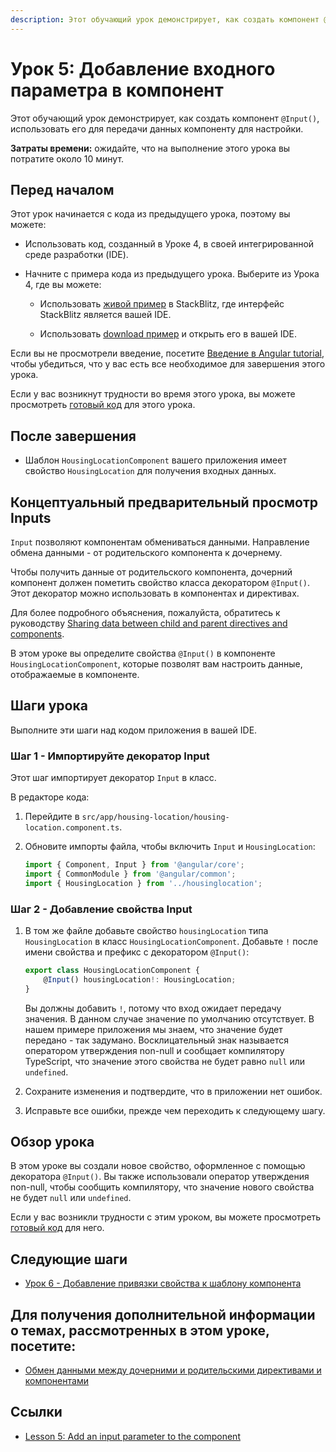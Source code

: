 ```yaml
---
description: Этот обучающий урок демонстрирует, как создать компонент @Input(), использовать его для передачи данных компоненту для настройки
---
```


# Урок 5: Добавление входного параметра в компонент

Этот обучающий урок демонстрирует, как создать компонент `@Input()`, использовать его для передачи данных компоненту для настройки.

**Затраты времени:** ожидайте, что на выполнение этого урока вы потратите около 10 минут.

## Перед началом

Этот урок начинается с кода из предыдущего урока, поэтому вы можете:

-   Использовать код, созданный в Уроке 4, в своей интегрированной среде разработки (IDE).

-   Начните с примера кода из предыдущего урока. Выберите <live-example name="first-app-lesson-04"></live-example> из Урока 4, где вы можете:

    -   Использовать [живой пример](https://angular.io/generated/live-examples/first-app-lesson-04/stackblitz.html) в StackBlitz, где интерфейс StackBlitz является вашей IDE.

    -   Использовать [download пример](https://angular.io/generated/zips/first-app-lesson-04/first-app-lesson-04.zip) и открыть его в вашей IDE.

Если вы не просмотрели введение, посетите [Введение в Angular tutorial](first-app.md), чтобы убедиться, что у вас есть все необходимое для завершения этого урока.

Если у вас возникнут трудности во время этого урока, вы можете просмотреть [готовый код](https://angular.io/generated/live-examples/first-app-lesson-05/stackblitz.html) для этого урока.

## После завершения

-   Шаблон `HousingLocationComponent` вашего приложения имеет свойство `HousingLocation` для получения входных данных.

## Концептуальный предварительный просмотр Inputs

`Input` позволяют компонентам обмениваться данными. Направление обмена данными - от родительского компонента к дочернему.

Чтобы получить данные от родительского компонента, дочерний компонент должен пометить свойство класса декоратором `@Input()`. Этот декоратор можно использовать в компонентах и директивах.

Для более подробного объяснения, пожалуйста, обратитесь к руководству [Sharing data between child and parent directives and components](inputs-outputs.md).

В этом уроке вы определите свойства `@Input()` в компоненте `HousingLocationComponent`, которые позволят вам настроить данные, отображаемые в компоненте.

## Шаги урока

Выполните эти шаги над кодом приложения в вашей IDE.

### Шаг 1 - Импортируйте декоратор Input

Этот шаг импортирует декоратор `Input` в класс.

В редакторе кода:

1.  Перейдите в `src/app/housing-location/housing-location.component.ts`.

2.  Обновите импорты файла, чтобы включить `Input` и `HousingLocation`:

    ```ts
    import { Component, Input } from '@angular/core';
    import { CommonModule } from '@angular/common';
    import { HousingLocation } from '../housinglocation';
    ```

### Шаг 2 - Добавление свойства Input

1.  В том же файле добавьте свойство `housingLocation` типа `HousingLocation` в класс `HousingLocationComponent`. Добавьте `!` после имени свойства и префикс с декоратором `@Input()`:

    ```ts
    export class HousingLocationComponent {
        @Input() housingLocation!: HousingLocation;
    }
    ```

    Вы должны добавить `!`, потому что вход ожидает передачу значения. В данном случае значение по умолчанию отсутствует. В нашем примере приложения мы знаем, что значение будет передано - так задумано. Восклицательный знак называется оператором утверждения non-null и сообщает компилятору TypeScript, что значение этого свойства не будет равно `null` или `undefined`.

2.  Сохраните изменения и подтвердите, что в приложении нет ошибок.

3.  Исправьте все ошибки, прежде чем переходить к следующему шагу.

## Обзор урока

В этом уроке вы создали новое свойство, оформленное с помощью декоратора `@Input()`. Вы также использовали оператор утверждения non-null, чтобы сообщить компилятору, что значение нового свойства не будет `null` или `undefined`.

Если у вас возникли трудности с этим уроком, вы можете просмотреть [готовый код](https://angular.io/generated/live-examples/first-app-lesson-05/stackblitz.html) для него.

## Следующие шаги

-   [Урок 6 - Добавление привязки свойства к шаблону компонента](./first-app-lesson-06.md)

## Для получения дополнительной информации о темах, рассмотренных в этом уроке, посетите:

-   [Обмен данными между дочерними и родительскими директивами и компонентами](inputs-outputs.md)

## Ссылки

-   [Lesson 5: Add an input parameter to the component](https://angular.io/tutorial/first-app/first-app-lesson-05)
